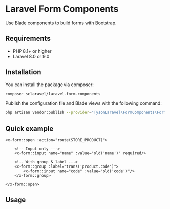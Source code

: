 # Laravel Form Components

Use Blade components to build forms with Bootstrap. 

## Requirements
- PHP 8.1+ or higher
- Laravel 8.0 or 9.0

## Installation

You can install the package via composer:

```sh
composer sclaravel/laravel-form-components
```

Publish the configuration file and Blade views with the following command:

```sh
php artisan vendor:publish --provider="TysonLaravel\FormComponents\FormComponentServiceProvider"
```

## Quick example
```blade
<x-form::open :action="route(STORE_PRODUCT)">

    <!-- Input only --->
    <x-form::input name="name" :value="old('name')" required/>

    <!-- With group & label --->
    <x-form::group :label="trans('product.code')">
        <x-form::input name="code" :value="old('code')"/>
    </x-form::group>
    
</x-form::open>
```
## Usage


